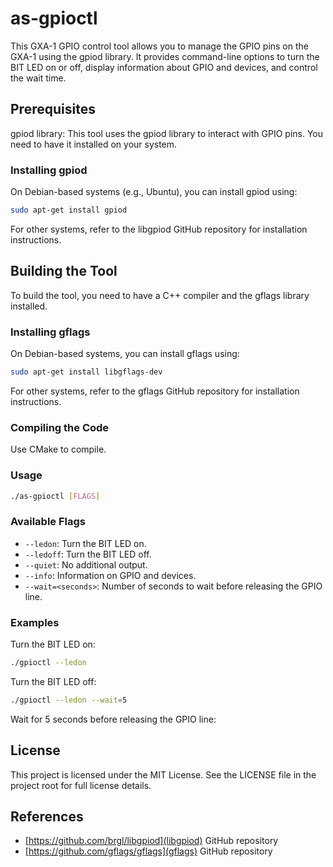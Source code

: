 # as-gpioctl

This GXA-1 GPIO control tool allows you to manage the GPIO pins on the GXA-1 using the gpiod library. It provides command-line options to turn the BIT LED on or off, display information about GPIO and devices, and control the wait time.

## Prerequisites

gpiod library: This tool uses the gpiod library to interact with GPIO pins. You need to have it installed on your system.

### Installing gpiod

On Debian-based systems (e.g., Ubuntu), you can install gpiod using:

``` .bash
sudo apt-get install gpiod
```

For other systems, refer to the libgpiod GitHub repository for installation instructions.

## Building the Tool

To build the tool, you need to have a C++ compiler and the gflags library installed.

### Installing gflags

On Debian-based systems, you can install gflags using:

``` .bash
sudo apt-get install libgflags-dev
```

For other systems, refer to the gflags GitHub repository for installation instructions.

### Compiling the Code

Use CMake to compile.

### Usage

``` .bash
./as-gpioctl [FLAGS]
```

### Available Flags

- ```--ledon```: Turn the BIT LED on.
- ```--ledoff```: Turn the BIT LED off.
- ```--quiet```: No additional output.
- ```--info```: Information on GPIO and devices.
- ```--wait=<seconds>```: Number of seconds to wait before releasing the GPIO line.

### Examples

Turn the BIT LED on:

``` .bash
./gpioctl --ledon
```

Turn the BIT LED off:

``` .bash
./gpioctl --ledon --wait=5
```

Wait for 5 seconds before releasing the GPIO line:

## License

This project is licensed under the MIT License. See the LICENSE file in the project root for full license details.

## References

- [https://github.com/brgl/libgpiod](libgpiod) GitHub repository
- [https://github.com/gflags/gflags](gflags) GitHub repository
  